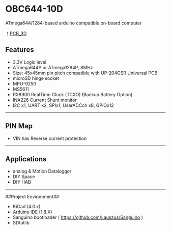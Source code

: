 # OBC644-10D
ATmega644/1284-based arduino compatible on-board computer

！[PCB_3D]( https://github.com/kentN/OBC644-10D/blob/master/Hardware/Documents/OBC644-10D_F.jpg )

## Features ##

- 3.3V Logic level
- ATmega644P or ATmega1284P, 8MHz 
- Size: 45x45mm  pin pitch compatible with UP-204GSR Universal PCB
- microSD hinge socket 
- MPU-9250
- MS5611
- RX8900 RealTime Clock (TCXO) (Backup Battery Option)
- INA226 Current Shunt monitor
- I2C x1, UART x2, SPIx1, UserADCch x8, GPIOx12  

----------
## PIN Map ##
- VIN has Reverse current protection

----------

## Applications ##

- analog & Motion Datalogger
- DIY Space
- DIY HAB

----------

##Project Environment##

- KiCad (4.0.x)
- Arduino IDE (1.8.X)
- Sanguino bootloader ( https://github.com/Lauszus/Sanguino )
- SDfatlib 
